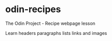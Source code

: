 # odin-recipes
The Odin Project - Recipe webpage lesson

Learn headers paragraphs lists links and images



